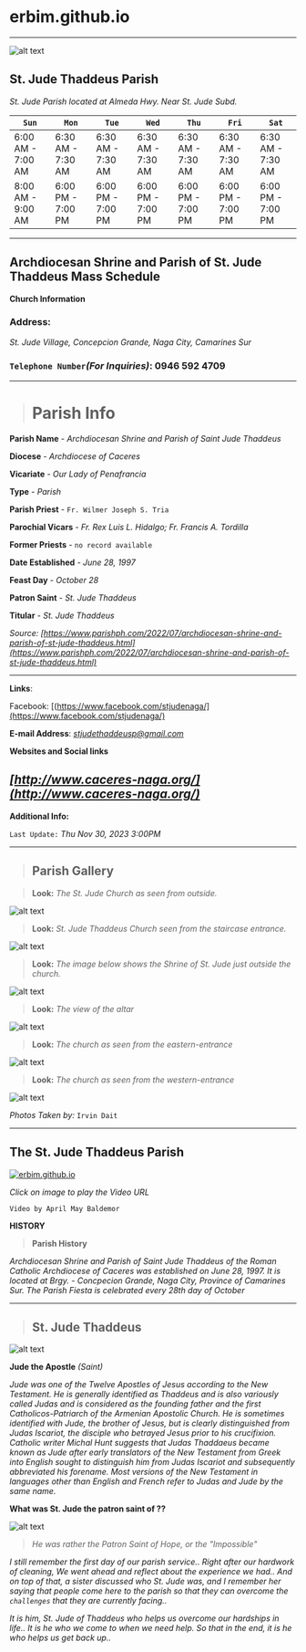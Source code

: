 # erbim.github.io
***
![alt text](https://upload.wikimedia.org/wikipedia/commons/4/44/St_jude_naga_city.JPG)

## **St. Jude Thaddeus Parish**
*St. Jude Parish located at Almeda Hwy. Near St. Jude Subd.*


| `Sun` | `Mon` | `Tue` | `Wed` | `Thu` | `Fri` | `Sat` |
| --- | --- | --- | --- | --- | --- | --- |
|   6:00 AM - 7:00 AM   |   6:30 AM - 7:30 AM   |   6:30 AM - 7:30 AM   |   6:30 AM - 7:30 AM   |   6:30 AM - 7:30 AM   |   6:30 AM - 7:30 AM   |   6:30 AM - 7:30 AM   |
| 8:00 AM - 9:00 AM | 6:00 PM - 7:00 PM | 6:00 PM - 7:00 PM | 6:00 PM - 7:00 PM | 6:00 PM - 7:00 PM | 6:00 PM - 7:00 PM | 6:00 PM - 7:00 PM |


***

## Archdiocesan Shrine and Parish of St. Jude Thaddeus Mass Schedule
**Church Information**


### Address:
*St. Jude Village, Concepcion Grande, Naga City, Camarines Sur*



### `Telephone Number`*(For Inquiries)*: **0946 592 4709**

---
> # Parish Info

**Parish Name** - *Archdiocesan Shrine and Parish of Saint Jude Thaddeus*

**Diocese** - *Archdiocese of Caceres*

**Vicariate** - *Our Lady of Penafrancia*

**Type** - *Parish*

**Parish Priest** - `Fr. Wilmer Joseph S. Tria`

**Parochial Vicars** - *Fr. Rex Luis L. Hidalgo; Fr. Francis A. Tordilla*

**Former Priests** - `no record available`

**Date Established** - *June 28, 1997*

**Feast Day** - *October 28*

**Patron Saint** - *St. Jude Thaddeus*

**Titular** - *St. Jude Thaddeus*

*Source: [https://www.parishph.com/2022/07/archdiocesan-shrine-and-parish-of-st-jude-thaddeus.html](https://www.parishph.com/2022/07/archdiocesan-shrine-and-parish-of-st-jude-thaddeus.html)*

---

 **Links**: 

Facebook:  [(https://www.facebook.com/stjudenaga/](https://www.facebook.com/stjudenaga/)

**E-mail Address**: *stjudethaddeusp@gmail.com*

 **Websites and Social links**

*[http://www.caceres-naga.org/](http://www.caceres-naga.org/)*
---

 **Additional Info:**

`Last Update:` *Thu Nov 30, 2023 3:00PM*

***

> ## Parish Gallery

>**Look:** *The St. Jude Church as seen from outside.*

![alt text](https://scontent.xx.fbcdn.net/v/t1.15752-9/403404019_632527422422061_3342247115026804191_n.jpg?stp=dst-jpg_p403x403&_nc_cat=105&ccb=1-7&_nc_sid=510075&_nc_eui2=AeGERsfLXeV72jWyLacSCeK5_3WiVwlJCw__daJXCUkLD4piF0PRVQWLQgiqHRkjo8huLurfRWSpIIftOgohcT64&_nc_ohc=aKxGztzsJmUAX9ReSaT&_nc_ad=z-m&_nc_cid=0&_nc_ht=scontent.xx&oh=03_AdTdwhS8Xo_pAG7Ar6a9keUTOBy11syzgcT-RanVibiwyw&oe=6593CCEB)

>**Look:** *St. Jude Thaddeus Church seen from the staircase entrance.*

![alt text](https://scontent.xx.fbcdn.net/v/t1.15752-9/403403989_886362762693247_6119081575896694777_n.jpg?stp=dst-jpg_p403x403&_nc_cat=109&ccb=1-7&_nc_sid=510075&_nc_eui2=AeEVFpOHcqqXPhJelbOzgvYMTuR0Cyj4325O5HQLKPjfbqv23KbVd3haDBezQMJtyBcRhCTC6OzjSp718qtAXKZb&_nc_ohc=hI3lppYHrs0AX_5OL-h&_nc_ad=z-m&_nc_cid=0&_nc_ht=scontent.xx&oh=03_AdSB_lfRFd4WiTLHHxS6lMluQluElPbV0LtRs4b8DZ4-Qg&oe=6593EF76)

>**Look:** *The image below shows the Shrine of St. Jude just outside the church.*

![alt text](https://scontent.xx.fbcdn.net/v/t1.15752-9/370144810_660181816266873_2605214686371753108_n.jpg?stp=dst-jpg_p403x403&_nc_cat=109&ccb=1-7&_nc_sid=510075&_nc_eui2=AeHQa57CpLTllkihlVn2iJQ7ElweKGcWfkUSXB4oZxZ-Rc_afhv_DWqJvTMj0UuOX0ZSbIyWqX4itMuqG9LbLKab&_nc_ohc=eTIA2JtUNlUAX965vck&_nc_oc=AQkk0yZZoHLg9qyQ2H9d3VACSwahTrMO6ujhz6BJPJJVlhGwAsg4JtZHIL4BcKUZg2TpffLrrxQCAGySIhlG1UJX&_nc_ad=z-m&_nc_cid=0&_nc_ht=scontent.xx&oh=03_AdSt9g5dMtH79g3rjgaxekBeu7kYzmVR938jbpD4i830og&oe=6593D603)

>**Look:** *The view of the altar*

![alt text](https://scontent.xx.fbcdn.net/v/t1.15752-9/393895549_734895372008611_6548804495980432070_n.jpg?stp=dst-jpg_p403x403&_nc_cat=104&ccb=1-7&_nc_sid=510075&_nc_eui2=AeFhSF0yXV_l-RbcTJyMNA1S1AGGryOGqhfUAYavI4aqF_nYhLxVr7N076qEMSwdi-xRkmuJJkZSblgvuqLQwdgC&_nc_ohc=ou2MwKb0epEAX8Vm8DN&_nc_oc=AQkZszD7vA9AhL0pOIYmU-0fo-YuXAndS8nO6A4U2to5BR4-oFOOZjoJlzgv4iiH3CIZjXOjlDGjYaeACFQ4WKBc&_nc_ad=z-m&_nc_cid=0&_nc_ht=scontent.xx&oh=03_AdRl6geckiEhpf2ap8ThoODHnAnrRnheF4Aj-ViUI302kQ&oe=6593D6E2)

>**Look:** *The church as seen from the eastern-entrance*

![alt text](https://scontent.xx.fbcdn.net/v/t1.15752-9/403418172_1378132199800528_7652041399142850084_n.jpg?stp=dst-jpg_p403x403&_nc_cat=110&ccb=1-7&_nc_sid=510075&_nc_eui2=AeHAtjpL06Tkh73UxGWaa3gQuTqOre7RqlK5Oo6t7tGqUm9NHkllBhK5-cvH_eGnGpQ4q01wR1pRNSAHJ3ylWI0S&_nc_ohc=OUkSTs1V4uYAX8nMUnn&_nc_ad=z-m&_nc_cid=0&_nc_ht=scontent.xx&oh=03_AdROyhNn5OvWm49iRsxM9MqTrF1OFHVOSM7Lc9_L-3zK-g&oe=6593D70D)

>**Look:** *The church as seen from the western-entrance*

![alt text](https://scontent.xx.fbcdn.net/v/t1.15752-9/403405971_1992886427751614_6464511101388994655_n.jpg?stp=dst-jpg_p403x403&_nc_cat=107&ccb=1-7&_nc_sid=510075&_nc_eui2=AeHjsfvdweCnYl8SU5NG1jStpS1YeOQm2TKlLVh45CbZMr5teAnS4LAopy1scniCHQCLyZPIN6L7sFlkfOISDqcS&_nc_ohc=qLvIQmmRcAkAX9g3bPB&_nc_ad=z-m&_nc_cid=0&_nc_ht=scontent.xx&oh=03_AdQ-Yysv0v3wz8ah_qptg0BenuZJk-2_oIo34NjqqSroeA&oe=6593E629)

*Photos Taken by:* `Irvin Dait`

***



## The St. Jude Thaddeus Parish
[![erbim.github.io](https://img.youtube.com/vi/ffU-w7QWGZY/0.jpg)](https://www.youtube.com/watch?v=ffU-w7QWGZY)
 
  *Click on image to play the Video URL*

 `Video by April May Baldemor`

 **HISTORY**
> **Parish History**
 
*Archdiocesan Shrine and Parish of Saint Jude Thaddeus of the Roman Catholic Archdiocese of Caceres was established on June 28, 1997. It is located at Brgy.  - Concpecion Grande, Naga City, Province of Camarines Sur. The Parish Fiesta is celebrated every 28th day of October*


---
> ## St. Jude Thaddeus
![alt text](https://i.ytimg.com/vi/cuomhYIFf0U/maxresdefault.jpg
) 

 **Jude the Apostle** *(Saint)*

*Jude was one of the Twelve Apostles of Jesus according to the New Testament. He is generally identified as Thaddeus and is also variously called Judas and is considered as the founding father and the first Catholicos-Patriarch of the Armenian Apostolic Church. He is sometimes identified with Jude, the brother of Jesus, but is clearly distinguished from Judas Iscariot, the disciple who betrayed Jesus prior to his crucifixion. Catholic writer Michal Hunt suggests that Judas Thaddaeus became known as Jude after early translators of the New Testament from Greek into English sought to distinguish him from Judas Iscariot and subsequently abbreviated his forename. Most versions of the New Testament in languages other than English and French refer to Judas and Jude by the same name.*


  **What was St. Jude the patron saint of ??**


![alt text](https://upload.wikimedia.org/wikipedia/commons/thumb/4/4f/Anthonis_van_Dyck%2C_%2C_Kunsthistorisches_Museum_Wien%2C_Gem%C3%A4ldegalerie_-_Apostel_Judas_Thadd%C3%A4us_-_GG_6809_-_Kunsthistorisches_Museum.jpg/220px-Anthonis_van_Dyck%2C_%2C_Kunsthistorisches_Museum_Wien%2C_Gem%C3%A4ldegalerie_-_Apostel_Judas_Thadd%C3%A4us_-_GG_6809_-_Kunsthistorisches_Museum.jpg
   ) 
  
   > *He was rather the Patron Saint of Hope, or the "Impossible"*

*I still remember the first day of our parish service.. Right after our hardwork of cleaning, We went ahead and reflect about the experience we had.. And on top of that, a sister discussed who St. Jude was, and I remember her saying that people come here to the parish so that they can overcome the `challenges` that they are currently facing..*

*It is him, St. Jude of Thaddeus who helps us overcome our hardships in life.. It is he who we come to when we need help. So that in the end, it is he who helps us get back up..*

